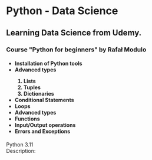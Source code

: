 # Python - Data Science
<h2>Learning Data Science from Udemy.</h2>
<h3><b>Course "Python for beginners" by Rafał Modulo</b></h3>
<h4>
  <ul>
    <li>Installation of Python tools</li>
    <li>Advanced types</li>
    <ol type='1'>
      <li>Lists</li>
      <li>Tuples</li>
      <li>Dictionaries</li>
    </ol>
    <li>Conditional Statements</li>
    <li>Loops</li>
    <li>Advanced types</li>
    <li>Functions</li>
    <li>Input/Output operations</li>
    <li>Errors and Exceptions</li>
  </ul>
</h4>
Python 3.11 <br>
Description: 
</h4>
